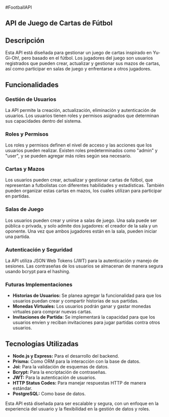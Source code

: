 #FootballAPI

## API de Juego de Cartas de Fútbol 

## Descripción

Esta API está diseñada para gestionar un juego de cartas inspirado en Yu-Gi-Oh!, pero basado en el fútbol. Los jugadores del juego son usuarios registrados que pueden crear, actualizar y gestionar sus mazos de cartas, así como participar en salas de juego y enfrentarse a otros jugadores.

## Funcionalidades

### Gestión de Usuarios
La API permite la creación, actualización, eliminación y autenticación de usuarios. Los usuarios tienen roles y permisos asignados que determinan sus capacidades dentro del sistema.

### Roles y Permisos
Los roles y permisos definen el nivel de acceso y las acciones que los usuarios pueden realizar. Existen roles predeterminados como "admin" y "user", y se pueden agregar más roles según sea necesario.

### Cartas y Mazos
Los usuarios pueden crear, actualizar y gestionar cartas de fútbol, que representan a futbolistas con diferentes habilidades y estadísticas. También pueden organizar estas cartas en mazos, los cuales utilizan para participar en partidas.

### Salas de Juego
Los usuarios pueden crear y unirse a salas de juego. Una sala puede ser pública o privada, y solo admite dos jugadores: el creador de la sala y un oponente. Una vez que ambos jugadores están en la sala, pueden iniciar una partida.

### Autenticación y Seguridad
La API utiliza JSON Web Tokens (JWT) para la autenticación y manejo de sesiones. Las contraseñas de los usuarios se almacenan de manera segura usando bcrypt para el hashing.

### Futuras Implementaciones
- **Historias de Usuarios:** Se planea agregar la funcionalidad para que los usuarios puedan crear y compartir historias de sus partidas.
- **Monedas Virtuales:** Los usuarios podrán ganar y gastar monedas virtuales para comprar nuevas cartas.
- **Invitaciones de Partida:** Se implementará la capacidad para que los usuarios envíen y reciban invitaciones para jugar partidas contra otros usuarios.

## Tecnologías Utilizadas
- **Node.js y Express:** Para el desarrollo del backend.
- **Prisma:** Como ORM para la interacción con la base de datos.
- **Joi:** Para la validación de esquemas de datos.
- **Bcrypt:** Para la encriptación de contraseñas.
- **JWT:** Para la autenticación de usuarios.
- **HTTP Status Codes:** Para manejar respuestas HTTP de manera estándar.
- **PostgreSQL:** Como base de datos.

Esta API está diseñada para ser escalable y segura, con un enfoque en la experiencia del usuario y la flexibilidad en la gestión de datos y roles.
